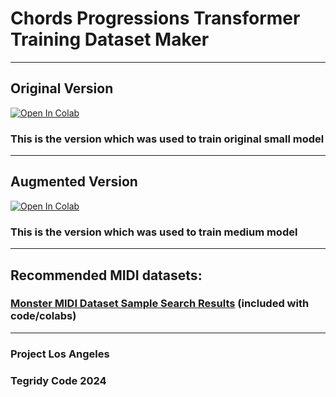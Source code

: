 # Chords Progressions Transformer Training Dataset Maker

***

## Original Version

[![Open In Colab][colab-badge]][colab-notebook1]

[colab-notebook1]: <https://colab.research.google.com/github/asigalov61/Chords-Progressions-Transformer/blob/main/Training-Data/Chords_Progressions_Transformer_Training_Dataset_Maker.ipynb>
[colab-badge]: <https://colab.research.google.com/assets/colab-badge.svg>

### This is the version which was used to train original small model

***

## Augmented Version

[![Open In Colab][colab-badge]][colab-notebook2]

[colab-notebook2]: <https://colab.research.google.com/github/asigalov61/Chords-Progressions-Transformer/blob/main/Training-Data/Chords_Progressions_Transformer_Augmented_Training_Dataset_Maker.ipynb>
[colab-badge]: <https://colab.research.google.com/assets/colab-badge.svg>

### This is the version which was used to train medium model

***

## Recommended MIDI datasets: 
### [Monster MIDI Dataset Sample Search Results](https://huggingface.co/datasets/projectlosangeles/Monster-MIDI-Dataset/blob/main/Monster_MIDI_Dataset_Search_Results_Ver_1_0_CC_BY_NC_SA.zip) (included with code/colabs)

***

### Project Los Angeles
### Tegridy Code 2024
